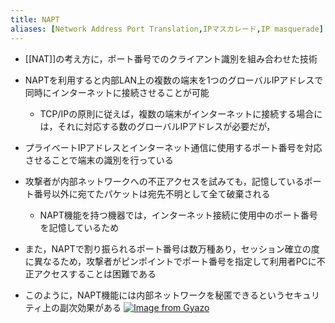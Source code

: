 ```yaml
---
title: NAPT
aliases: [Network Address Port Translation,IPマスカレード,IP masquerade]
---
```


- [[NAT]]の考え方に，ポート番号でのクライアント識別を組み合わせた技術
- NAPTを利用すると内部LAN上の複数の端末を1つのグローバルIPアドレスで同時にインターネットに接続させることが可能
	- TCP/IPの原則に従えば，複数の端末がインターネットに接続する場合には，それに対応する数のグローバルIPアドレスが必要だが，
- プライベートIPアドレスとインターネット通信に使用するポート番号を対応させることで端末の識別を行っている

- 攻撃者が内部ネットワークへの不正アクセスを試みても，記憶しているポート番号以外に宛てたパケットは宛先不明として全て破棄される
	- NAPT機能を持つ機器では，インターネット接続に使用中のポート番号を記憶しているため
- また，NAPTで割り振られるポート番号は数万種あり，セッション確立の度に異なるため，攻撃者がピンポイントでポート番号を指定して利用者PCに不正アクセスすることは困難である
- このように，NAPT機能には内部ネットワークを秘匿できるというセキュリティ上の副次効果がある
[![Image from Gyazo](https://i.gyazo.com/c26ce3f96afa2c1b745e8d79bed6f23e.png)](https://gyazo.com/c26ce3f96afa2c1b745e8d79bed6f23e)